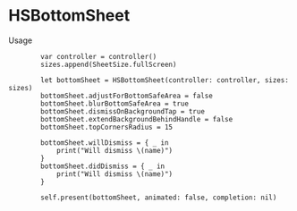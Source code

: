 # HSBottomSheet

Usage

            var controller = controller()
            sizes.append(SheetSize.fullScreen)
            
            let bottomSheet = HSBottomSheet(controller: controller, sizes: sizes)
            bottomSheet.adjustForBottomSafeArea = false
            bottomSheet.blurBottomSafeArea = true
            bottomSheet.dismissOnBackgroundTap = true
            bottomSheet.extendBackgroundBehindHandle = false
            bottomSheet.topCornersRadius = 15
            
            bottomSheet.willDismiss = { _ in
                print("Will dismiss \(name)")
            }
            bottomSheet.didDismiss = { _ in
                print("Will dismiss \(name)")
            }
            
            self.present(bottomSheet, animated: false, completion: nil)

